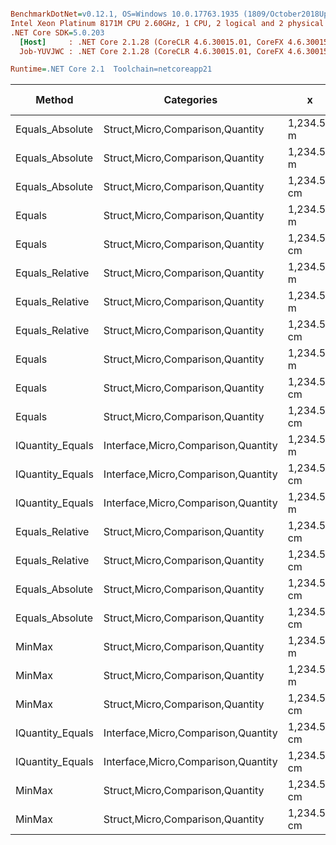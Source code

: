 ``` ini

BenchmarkDotNet=v0.12.1, OS=Windows 10.0.17763.1935 (1809/October2018Update/Redstone5), VM=Hyper-V
Intel Xeon Platinum 8171M CPU 2.60GHz, 1 CPU, 2 logical and 2 physical cores
.NET Core SDK=5.0.203
  [Host]     : .NET Core 2.1.28 (CoreCLR 4.6.30015.01, CoreFX 4.6.30015.01), X64 RyuJIT
  Job-YUVJWC : .NET Core 2.1.28 (CoreCLR 4.6.30015.01, CoreFX 4.6.30015.01), X64 RyuJIT

Runtime=.NET Core 2.1  Toolchain=netcoreapp21  

```
|           Method |                          Categories |           x |           y |     Mean |    Error |   StdDev |   StdErr |       Min |      Max |   Median |  Gen 0 | Gen 1 | Gen 2 | Allocated |
|----------------- |------------------------------------ |------------ |------------ |---------:|---------:|---------:|---------:|----------:|---------:|---------:|-------:|------:|------:|----------:|
|  Equals_Absolute |    Struct,Micro,Comparison,Quantity |  1,234.56 m |         0 m | 10.15 ns | 0.215 ns | 0.221 ns | 0.053 ns |  9.869 ns | 10.60 ns | 10.09 ns |      - |     - |     - |         - |
|  Equals_Absolute |    Struct,Micro,Comparison,Quantity |  1,234.56 m |  1,234.56 m | 10.17 ns | 0.203 ns | 0.278 ns | 0.055 ns |  9.774 ns | 10.85 ns | 10.12 ns |      - |     - |     - |         - |
|  Equals_Absolute |    Struct,Micro,Comparison,Quantity | 1,234.56 cm | 1,234.56 cm | 10.22 ns | 0.219 ns | 0.216 ns | 0.054 ns |  9.965 ns | 10.65 ns | 10.21 ns |      - |     - |     - |         - |
|           Equals |    Struct,Micro,Comparison,Quantity |  1,234.56 m |  1,234.56 m | 10.40 ns | 0.229 ns | 0.281 ns | 0.060 ns |  9.854 ns | 10.90 ns | 10.41 ns |      - |     - |     - |         - |
|           Equals |    Struct,Micro,Comparison,Quantity | 1,234.56 cm | 1,234.56 cm | 10.44 ns | 0.225 ns | 0.260 ns | 0.058 ns | 10.045 ns | 10.90 ns | 10.45 ns |      - |     - |     - |         - |
|  Equals_Relative |    Struct,Micro,Comparison,Quantity |  1,234.56 m |  1,234.56 m | 10.67 ns | 0.227 ns | 0.177 ns | 0.051 ns | 10.360 ns | 11.00 ns | 10.68 ns |      - |     - |     - |         - |
|  Equals_Relative |    Struct,Micro,Comparison,Quantity |  1,234.56 m |         0 m | 10.70 ns | 0.203 ns | 0.190 ns | 0.049 ns | 10.448 ns | 11.03 ns | 10.64 ns |      - |     - |     - |         - |
|  Equals_Relative |    Struct,Micro,Comparison,Quantity | 1,234.56 cm | 1,234.56 cm | 10.76 ns | 0.231 ns | 0.275 ns | 0.060 ns | 10.272 ns | 11.21 ns | 10.77 ns |      - |     - |     - |         - |
|           Equals |    Struct,Micro,Comparison,Quantity |  1,234.56 m |         0 m | 11.22 ns | 0.243 ns | 0.308 ns | 0.064 ns | 10.666 ns | 11.64 ns | 11.24 ns |      - |     - |     - |         - |
|           Equals |    Struct,Micro,Comparison,Quantity | 1,234.56 cm |        0 km | 15.09 ns | 0.301 ns | 0.296 ns | 0.074 ns | 14.726 ns | 15.68 ns | 15.05 ns |      - |     - |     - |         - |
|           Equals |    Struct,Micro,Comparison,Quantity | 1,234.56 cm |         0 m | 15.17 ns | 0.322 ns | 0.461 ns | 0.087 ns | 14.544 ns | 16.26 ns | 15.10 ns |      - |     - |     - |         - |
| IQuantity_Equals | Interface,Micro,Comparison,Quantity |  1,234.56 m |  1,234.56 m | 15.59 ns | 0.283 ns | 0.278 ns | 0.070 ns | 15.074 ns | 16.02 ns | 15.62 ns |      - |     - |     - |         - |
| IQuantity_Equals | Interface,Micro,Comparison,Quantity | 1,234.56 cm | 1,234.56 cm | 16.20 ns | 0.343 ns | 0.321 ns | 0.083 ns | 15.687 ns | 16.79 ns | 16.17 ns |      - |     - |     - |         - |
| IQuantity_Equals | Interface,Micro,Comparison,Quantity |  1,234.56 m |         0 m | 16.63 ns | 0.346 ns | 0.370 ns | 0.087 ns | 16.003 ns | 17.26 ns | 16.58 ns |      - |     - |     - |         - |
|  Equals_Relative |    Struct,Micro,Comparison,Quantity | 1,234.56 cm |         0 m | 18.09 ns | 0.300 ns | 0.266 ns | 0.071 ns | 17.437 ns | 18.50 ns | 18.11 ns |      - |     - |     - |         - |
|  Equals_Relative |    Struct,Micro,Comparison,Quantity | 1,234.56 cm |        0 km | 18.28 ns | 0.376 ns | 0.433 ns | 0.097 ns | 17.433 ns | 18.84 ns | 18.34 ns |      - |     - |     - |         - |
|  Equals_Absolute |    Struct,Micro,Comparison,Quantity | 1,234.56 cm |        0 km | 18.46 ns | 0.364 ns | 0.374 ns | 0.091 ns | 17.867 ns | 19.30 ns | 18.37 ns |      - |     - |     - |         - |
|  Equals_Absolute |    Struct,Micro,Comparison,Quantity | 1,234.56 cm |         0 m | 18.75 ns | 0.340 ns | 0.349 ns | 0.085 ns | 18.021 ns | 19.29 ns | 18.80 ns |      - |     - |     - |         - |
|           MinMax |    Struct,Micro,Comparison,Quantity |  1,234.56 m |         0 m | 18.76 ns | 0.367 ns | 0.377 ns | 0.091 ns | 18.245 ns | 19.43 ns | 18.73 ns | 0.0050 |     - |     - |      32 B |
|           MinMax |    Struct,Micro,Comparison,Quantity |  1,234.56 m |  1,234.56 m | 18.83 ns | 0.382 ns | 0.455 ns | 0.099 ns | 18.033 ns | 19.71 ns | 18.88 ns | 0.0050 |     - |     - |      32 B |
|           MinMax |    Struct,Micro,Comparison,Quantity | 1,234.56 cm | 1,234.56 cm | 19.05 ns | 0.391 ns | 0.535 ns | 0.105 ns | 18.192 ns | 20.14 ns | 18.90 ns | 0.0050 |     - |     - |      32 B |
| IQuantity_Equals | Interface,Micro,Comparison,Quantity | 1,234.56 cm |         0 m | 21.28 ns | 0.438 ns | 0.469 ns | 0.110 ns | 20.539 ns | 22.07 ns | 21.32 ns |      - |     - |     - |         - |
| IQuantity_Equals | Interface,Micro,Comparison,Quantity | 1,234.56 cm |        0 km | 21.44 ns | 0.446 ns | 0.639 ns | 0.121 ns | 20.344 ns | 23.01 ns | 21.29 ns |      - |     - |     - |         - |
|           MinMax |    Struct,Micro,Comparison,Quantity | 1,234.56 cm |         0 m | 23.30 ns | 0.423 ns | 0.471 ns | 0.108 ns | 22.426 ns | 24.24 ns | 23.33 ns | 0.0050 |     - |     - |      32 B |
|           MinMax |    Struct,Micro,Comparison,Quantity | 1,234.56 cm |        0 km | 23.31 ns | 0.384 ns | 0.411 ns | 0.097 ns | 22.618 ns | 24.19 ns | 23.37 ns | 0.0050 |     - |     - |      32 B |
